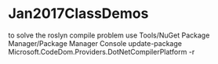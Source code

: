 # Jan2017ClassDemos
to solve the roslyn compile problem use 
Tools/NuGet Package Manager/Package Manager Console
update-package Microsoft.CodeDom.Providers.DotNetCompilerPlatform -r
